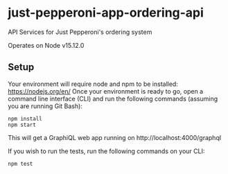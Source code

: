 # just-pepperoni-app-ordering-api
API Services for Just Pepperoni's ordering system 

Operates on Node v15.12.0

## Setup

Your environment will require node and npm to be installed: https://nodejs.org/en/
Once your environment is ready to go, open a command line interface (CLI) and run the following commands (assuming you are running Git Bash):

```
npm install
npm start
```
This will get a GraphiQL web app running on http://localhost:4000/graphql

If you wish to run the tests, run the following commands on your CLI:
```
npm test
```
